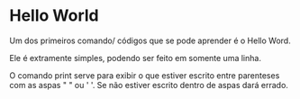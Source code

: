 # Hello World
Um dos primeiros comando/ códigos que se pode aprender é o Hello Word.

Ele é extramente simples, podendo ser feito em somente uma linha.  

O comando print serve para exibir o que estiver escrito entre parenteses com as aspas " " ou ' '. Se não estiver escrito dentro de aspas dará errado.

